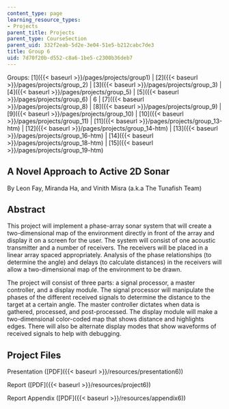 ```yaml
---
content_type: page
learning_resource_types:
- Projects
parent_title: Projects
parent_type: CourseSection
parent_uid: 332f2eab-5d2e-3e04-51e5-b212cabc7de3
title: Group 6
uid: 7d70f20b-d552-c8a6-1be5-c2300b36deb7
---
```


Groups: [1]({{< baseurl >}}/pages/projects/group1) | [2]({{< baseurl >}}/pages/projects/group_2) | [3]({{< baseurl >}}/pages/projects/group_3) | [4]({{< baseurl >}}/pages/projects/group_5) | [5]({{< baseurl >}}/pages/projects/group_6) | 6 | [7]({{< baseurl >}}/pages/projects/group_8) | [8]({{< baseurl >}}/pages/projects/group_9) | [9]({{< baseurl >}}/pages/projects/group_10) | [10]({{< baseurl >}}/pages/projects/group_11) | [11]({{< baseurl >}}/pages/projects/group_13-htm) | [12]({{< baseurl >}}/pages/projects/group_14-htm) | [13]({{< baseurl >}}/pages/projects/group_16-htm) | [14]({{< baseurl >}}/pages/projects/group_18-htm) | [15]({{< baseurl >}}/pages/projects/group_19-htm)

A Novel Approach to Active 2D Sonar
-----------------------------------

By Leon Fay, Miranda Ha, and Vinith Misra (a.k.a The Tunafish Team)

Abstract
--------

This project will implement a phase-array sonar system that will create a two-dimensional map of the environment directly in front of the array and display it on a screen for the user. The system will consist of one acoustic transmitter and a number of receivers. The receivers will be placed in a linear array spaced appropriately. Analysis of the phase relationships (to determine the angle) and delays (to calculate distances) in the receivers will allow a two-dimensional map of the environment to be drawn.

The project will consist of three parts: a signal processor, a master controller, and a display module. The signal processor will manipulate the phases of the different received signals to determine the distance to the target at a certain angle. The master controller dictates when data is gathered, processed, and post-processed. The display module will make a two-dimensional color-coded map that shows distance and highlights edges. There will also be alternate display modes that show waveforms of received signals to help with debugging.

Project Files
-------------

Presentation ([PDF]({{< baseurl >}}/resources/presentation6))

Report ([PDF]({{< baseurl >}}/resources/project6))

Report Appendix ([PDF]({{< baseurl >}}/resources/appendix6))